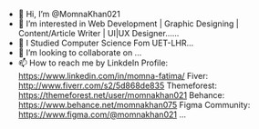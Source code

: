 - 👋 Hi, I’m @MomnaKhan021
- 👀 I’m interested in Web Development | Graphic Designing | Content/Article Writer | UI|UX Designer......
- 🌱 I Studied Computer Science Fom UET-LHR...
- 💞️ I’m looking to collaborate on ...
- 📫 How to reach me by 
      LinkdeIn Profile:
           https://www.linkedin.com/in/momna-fatima/
      Fiver: 
           http://www.fiverr.com/s2/5d868de835
      Themeforest:
           https://themeforest.net/user/momnakhan021
      Behance:
           https://www.behance.net/momnakhan075
      Figma Community:
           https://www.figma.com/@momnakhan021
       ...

<!---
MomnaKhan021/MomnaKhan021 is a ✨ special ✨ repository because its `README.md` (this file) appears on your GitHub profile.
You can click the Preview link to take a look at your changes.
--->
